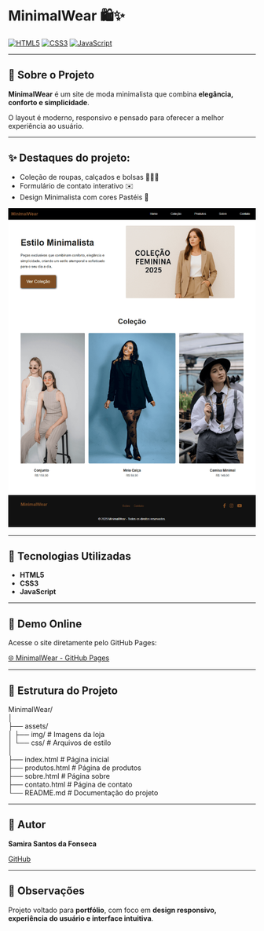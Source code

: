 # MinimalWear 🛍️✨

[![HTML5](https://img.shields.io/badge/HTML5-E34F26?style=for-the-badge&logo=html5&logoColor=white)](https://developer.mozilla.org/pt-BR/docs/Web/HTML) 
[![CSS3](https://img.shields.io/badge/CSS3-1572B6?style=for-the-badge&logo=css3&logoColor=white)](https://developer.mozilla.org/pt-BR/docs/Web/CSS) 
[![JavaScript](https://img.shields.io/badge/JavaScript-F7DF1E?style=for-the-badge&logo=javascript&logoColor=black)](https://developer.mozilla.org/pt-BR/docs/Web/JavaScript)

---

## 🌟 Sobre o Projeto

**MinimalWear** é um site de moda minimalista que combina **elegância, conforto e simplicidade**.  

O layout é moderno, responsivo e pensado para oferecer a melhor experiência ao usuário.  

---

## ✨ **Destaques do projeto:**

- Coleção de roupas, calçados e bolsas 👗👟👜  
- Formulário de contato interativo ✉️  
- Design Minimalista com cores Pastéis 🔗  

![MinimalWear Screenshot](./assets/img/site%20minimal.png)

---

## 🎨 Tecnologias Utilizadas

- **HTML5**  
- **CSS3**  
- **JavaScript**  

---

## 🚀 Demo Online

Acesse o site diretamente pelo GitHub Pages:  

[🌐 MinimalWear - GitHub Pages](https://samirasfonseca.github.io/MinimalWear-Site-de-Roupas/)

---

## 📁 Estrutura do Projeto

MinimalWear/<br>
│<br>
├── assets/<br>
│ ├── img/ # Imagens da loja<br>
│ └── css/ # Arquivos de estilo<br>
│<br>
├── index.html # Página inicial<br>
├── produtos.html # Página de produtos<br>
├── sobre.html # Página sobre<br>
├── contato.html # Página de contato<br>
└── README.md # Documentação do projeto<br>


---

## 🤝 Autor

**Samira Santos da Fonseca**  

[GitHub](https://github.com/samirasfonseca)  

---

## 📌 Observações
Projeto voltado para **portfólio**, com foco em **design responsivo, experiência do usuário e interface intuitiva**.  

